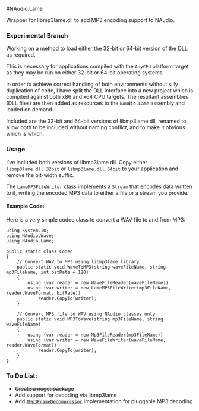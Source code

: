#NAudio.Lame

Wrapper for libmp3lame.dll to add MP3 encoding support to NAudio.

### Experimental Branch

Working on a method to load either the 32-bit or 64-bit version of the DLL as required.

This is necessary for applications compiled with the `AnyCPU` platform target as they may be run on either 32-bit or 64-bit operating systems.

In order to achieve correct handling of both environments without silly duplication of code, I have split the DLL interface into a new project which is compiled against both x86 and x64 CPU targets.  The resultant assemblies (DLL files) are then added as resources to the `NAudio.Lame` assembly and loaded on demand.

Included are the 32-bit and 64-bit versions of libmp3lame.dll, renamed to allow both to be included without naming conflict, and to make it obvious which is which.

### Usage

I've included both versions of libmp3lame.dll.  Copy either `libmp3lame.dll.32bit` or `libmp3lame.dll.64bit` to your application and remove the bit-width suffix.

The `LameMP3FileWriter` class implements a `Stream` that encodes data written to it, writing the encoded MP3 data to either a file or a stream you provide.


#### Example Code:

Here is a very simple codec class to convert a WAV file to and from MP3:

	using System.IO;
	using NAudio.Wave;
	using NAudio.Lame;

	public static class Codec
	{
		// Convert WAV to MP3 using libmp3lame library
		public static void WaveToMP3(string waveFileName, string mp3FileName, int bitRate = 128)
		{
			using (var reader = new WaveFileReader(waveFileName))
			using (var writer = new LameMP3FileWriter(mp3FileName, reader.WaveFormat, bitRate))
				reader.CopyTo(writer);
		}

		// Convert MP3 file to WAV using NAudio classes only
		public static void MP3ToWave(string mp3FileName, string waveFileName)
		{
			using (var reader = new Mp3FileReader(mp3FileName))
			using (var writer = new WaveFileWriter(waveFileName, reader.WaveFormat))
				reader.CopyTo(writer);
		}
	}


### To Do List:

- ~~Create a nuget package~~
- Add support for decoding via libmp3lame
- Add [`IMp3FrameDecompressor`][1] implementation for pluggable MP3 decoding

[1]: http://naudio.codeplex.com/SourceControl/latest#NAudio/FileFormats/Mp3/IMp3FrameDecompressor.cs
